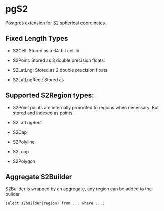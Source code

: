# pgS2

Postgres extension for [S2 spherical coordinates](https://s2geometry.io/).

## Fixed Length Types

  - S2Cell: Stored as a 64-bit cell id.

  - S2Point: Stored as 3 double precision floats.

  - S2LatLng: Stored as 2 double precision floats.

  - S2LatLngRect: Stored as

## Supported S2Region types:

  - S2Point points are internally promoted to regions when necessary.
    But stored and indexed as points.

  - S2LatLngRect

  - S2Cap

  - S2Polyline

  - S2Loop

  - S2Polygon


## Aggregate S2Builder

S2Builder is wrapped by an aggregate, any region can be added to the
builder.

  `select s2builder(region) from ... where ...;`
